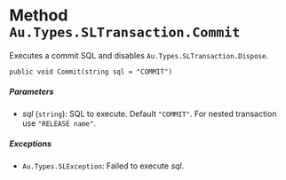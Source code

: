 # Method `Au.Types.SLTransaction.Commit`

Executes a commit SQL and disables `Au.Types.SLTransaction.Dispose`.

```
public void Commit(string sql = "COMMIT")
```

##### Parameters

- *sql*  (`string`):
    SQL to execute. Default `"COMMIT"`. For nested transaction use `"RELEASE name"`.

##### Exceptions

- `Au.Types.SLException`:
    Failed to execute *sql*.